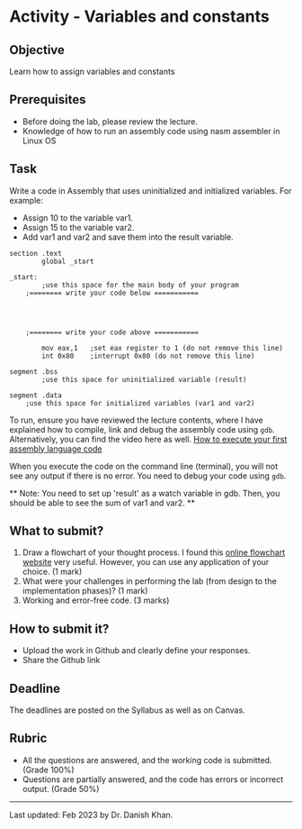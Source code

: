 # Activity - Variables and constants

## Objective

Learn how to assign variables and constants

## Prerequisites

- Before doing the lab, please review the lecture.
- Knowledge of how to run an assembly code using nasm assembler in Linux OS

## Task

Write a code in Assembly that uses uninitialized and initialized variables. For example:

- Assign 10 to the variable var1.
- Assign 15 to the variable var2.
- Add var1 and var2 and save them into the result variable.

```
section .text
        global _start

_start:
        ;use this space for the main body of your program
   	;======== write your code below ===========
   			
   			
   			
   			
   	;======== write your code above ===========
        
        mov eax,1	;set eax register to 1 (do not remove this line)
        int 0x80	;interrupt 0x80 (do not remove this line)

segment .bss
        ;use this space for uninitialized variable (result)

segment .data
	;use this space for initialized variables (var1 and var2)
```


To run, ensure you have reviewed the lecture contents, where I have explained how to compile, link and debug the assembly code using `gdb`. Alternatively, you can find the video here as well. [How to execute your first assembly language code](https://sdccd-edu.zoom.us/rec/share/h2iXYblKtPxTjeDgJ4086AW6H-73QlXUZJlskQ3_2Nkew7RqNNeaSwcxUrISrzk.zONixP8fPYoJkrgq?startTime=1687163989000)

When you execute the code on the command line (terminal),  you will not see any output if there is no error. You need to debug your code using `gdb`. 

** Note: You need to set up 'result' as a watch variable in gdb. Then, you should be able to see the sum of var1 and var2. **

## What to submit?

1. Draw a flowchart of your thought process. I found this [online flowchart website](http://www.draw.io/) very useful. However, you can use any application of your choice. (1 mark)
2. What were your challenges in performing the lab (from design to the implementation phases)? (1 mark)
3. Working and error-free code. (3 marks)

## How to submit it?

- Upload the work in Github and clearly define your responses.
- Share the Github link

## Deadline

The deadlines are posted on the Syllabus as well as on Canvas.

## Rubric

- All the questions are answered, and the working code is submitted. (Grade 100%)
- Questions are partially answered, and the code has errors or incorrect output. (Grade 50%)

------

Last updated: Feb 2023 by Dr. Danish Khan. 

